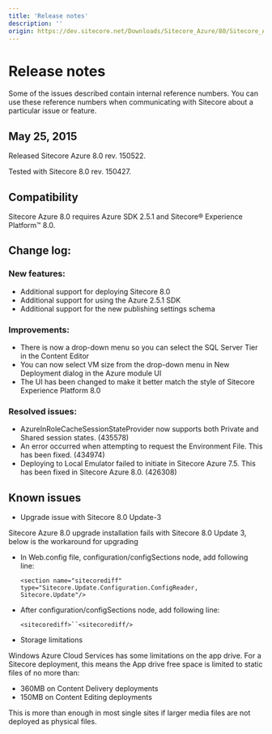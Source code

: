 ```yaml
---
title: 'Release notes'
description: ''
origin: https://dev.sitecore.net/Downloads/Sitecore_Azure/80/Sitecore_Azure_80/Release_notes
---
```


# Release notes

Some of the issues described contain internal reference numbers. You can use these reference numbers when communicating with Sitecore about a particular issue or feature.

## May 25, 2015

Released Sitecore Azure 8.0 rev. 150522.

Tested with Sitecore 8.0 rev. 150427.

## Compatibility

Sitecore Azure 8.0 requires Azure SDK 2.5.1 and Sitecore® Experience Platform™ 8.0.

## Change log:

### New features:

- Additional support for deploying Sitecore 8.0
- Additional support for using the Azure 2.5.1 SDK
- Additional support for the new publishing settings schema

### Improvements:

- There is now a drop-down menu so you can select the SQL Server Tier in the Content Editor
- You can now select VM size from the drop-down menu in New Deployment dialog in the Azure module UI
- The UI has been changed to make it better match the style of Sitecore Experience Platform 8.0

### Resolved issues:

- AzureInRoleCacheSessionStateProvider now supports both Private and Shared session states. (435578)
- An error occurred when attempting to request the Environment File. This has been fixed. (434974)
- Deploying to Local Emulator failed to initiate in Sitecore Azure 7.5. This has been fixed in Sitecore Azure 8.0. (426308)

## Known issues

- Upgrade issue with Sitecore 8.0 Update-3

Sitecore Azure 8.0 upgrade installation fails with Sitecore 8.0 Update 3, below is the workaround for upgrading

- In Web.config file, configuration/configSections node, add following line:

  `<section name="sitecorediff" type="Sitecore.Update.Configuration.ConfigReader, Sitecore.Update"/>`

- After configuration/configSections node, add following line:

  `<sitecorediff>``<sitecorediff/>`

- Storage limitations

Windows Azure Cloud Services has some limitations on the app drive. For a Sitecore deployment, this means the App drive free space is limited to static files of no more than:

- 360MB on Content Delivery deployments
- 150MB on Content Editing deployments

This is more than enough in most single sites if larger media files are not deployed as physical files.

